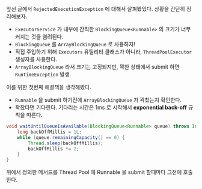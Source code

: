 앞선 글에서 `RejectedExecutionException` 에 대해서 살펴봤었다. 상황을 간단히 정리해보자.

* `ExecutorService` 가 내부에 간직한 `BlockingQueue<Runnable>` 의 크기가 너무 커지는 것을 염려된다.
* `BlockingQueue` 를 `ArrayBlockingQueue` 로 사용하자!
* 직접 주입하기 위해 `Executors` 유틸리티 클래스가 아니라, `ThreadPoolExecutor` 생성자를 사용한다.
* `ArrayBlockingQueue` 라서 크기는 고정되지만, 꽉찬 상태에서 submit 하면 `RuntimeException` 발생.

이를 위한 첫번째 해결책을 생각해봤다. 

* `Runnable` 을 submit 하기전에 `ArrayBlockingQueue` 가 꽉찼는지 확인한다.
* 꽉찼다면 기다린다. 기다리는 시간은 1ms 로 시작해서 **exponential back-off** 규칙을 따른다.

```java
void waitUntilQueueIsAvailable(BlockingQueue<Runnable> queue) throws InterruptedException {
    long backOffMillis = 1L;
    while (queue.remainingCapacity() == 0) {
        Thread.sleep(backOffMillis);
        backOffMillis *= 2;
    }
}
```

위에서 정의한 메서드를 Thread Pool 에 Runnable 을 submit 할때마다 그전에 호출한다.